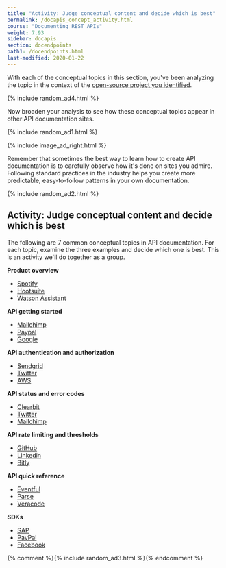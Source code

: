 ```yaml
---
title: "Activity: Judge conceptual content and decide which is best"
permalink: /docapis_concept_activity.html
course: "Documenting REST APIs"
weight: 7.93
sidebar: docapis
section: docendpoints
path1: /docendpoints.html
last-modified: 2020-01-22
---
```


With each of the conceptual topics in this section, you've been analyzing the topic in the context of the [open-source project you identified](docapis_find_open_source_project.html).

{% include random_ad4.html %}

Now broaden your analysis to see how these conceptual topics appear in other API documentation sites.

{% include random_ad1.html %}

{% include image_ad_right.html %}

Remember that sometimes the best way to learn how to create API documentation is to carefully observe how it's done on sites you admire. Following standard practices in the industry helps you create more predictable, easy-to-follow patterns in your own documentation.

{% include random_ad2.html %}


##  <i class="fa fa-user-circle"></i> Activity: Judge conceptual content and decide which is best


The following are 7 common conceptual topics in API documentation. For each topic, examine the three examples and decide which one is best. This is an activity we'll do together as a group.

**Product overview**

* [Spotify](https://developer.spotify.com/documentation/web-api/)
* [Hootsuite](https://developer.hootsuite.com/docs/the-hootsuite-platform)
* [Watson Assistant](https://cloud.ibm.com/docs/services/assistant?topic=assistant-index#index)


**API getting started**
* [Mailchimp](https://mailchimp.com/developer/guides/get-started-with-mailchimp-api-3/)
* [Paypal](https://developer.paypal.com/docs/api/overview/)
* [Google](https://developers.google.com/adsense/management/getting_started)

**API authentication and authorization**
* [Sendgrid](https://sendgrid.com/docs/User_Guide/Settings/api_keys.html)
* [Twitter](https://developer.twitter.com/en/docs/basics/authentication/guides/access-tokens.html)
* [AWS](https://docs.aws.amazon.com/AWSECommerceService/latest/DG/HMACSignatures.html)

**API status and error codes**
* [Clearbit](https://clearbit.com/docs?python#errors-error-types)
* [Twitter](https://developer.twitter.com/en/docs/basics/response-codes)
* [Mailchimp](http://developer.mailchimp.com/documentation/mailchimp/guides/error-glossary/)

**API rate limiting and thresholds**
* [GitHub](https://developer.github.com/v3/rate_limit/)
* [Linkedin](https://docs.microsoft.com/en-us/linkedin/shared/api-guide/concepts/rate-limits?context=linkedin/consumer/context)
* [Bitly](http://dev.bitly.com/rate_limiting.html)

**API quick reference**
* [Eventful](http://api.eventful.com/docs)
* [Parse](http://docs.parseplatform.org/rest/guide/#quick-reference)
* [Veracode](https://help.veracode.com/reader/LMv_dtSHyb7iIxAQznC~9w/FhxRdiWf5qejrtajmjGtpw)

**SDKs**
* [SAP](https://developers.gigya.com/display/GD/APIs+and+SDKs)
* [PayPal](https://developer.paypal.com/docs/api/quickstart/)
* [Facebook](https://developers.facebook.com/docs/apis-and-sdks)


{% comment %}{% include random_ad3.html %}{% endcomment %}
